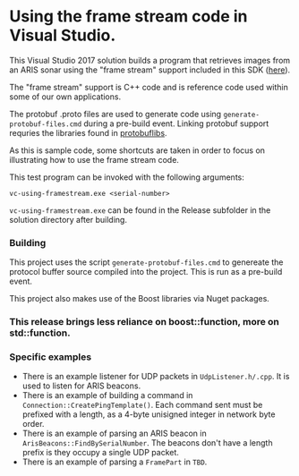 # Using the frame stream code in Visual Studio.

This Visual Studio 2017 solution builds a program that retrieves images from an ARIS
sonar using the "frame stream" support included in this SDK ([here](../../../common/code/FrameStream)).

The "frame stream" support is C++ code and is reference code used within some of our own applications.

The protobuf .proto files are used to generate code using `generate-protobuf-files.cmd` during a pre-build event. Linking protobuf support requries the libraries found in [protobuflibs](../../../externals/google/protobuf-libs).

As this is sample code, some shortcuts are taken in order to focus on illustrating how to use the
frame stream code.

This test program can be invoked with the following arguments:

    vc-using-framestream.exe <serial-number>

`vc-using-framestream.exe` can be found in the Release subfolder in the solution directory after building.

### Building

This project uses the script `generate-protobuf-files.cmd` to genereate the protocol buffer source compiled into the project. This is run as a pre-build event.

This project also makes use of the Boost libraries via Nuget packages.

### This release brings less reliance on boost::function, more on std::function.

### Specific examples

- There is an example listener for UDP packets in `UdpListener.h/.cpp`. It is used to listen for ARIS beacons.
- There is an example of building a command in `Connection::CreatePingTemplate()`. Each command sent must be prefixed with a length, as a 4-byte unisigned integer in network byte order.
- There is an example of parsing an ARIS beacon in `ArisBeacons::FindBySerialNumber`. The beacons don't have a length prefix is they occupy a single UDP packet.
- There is an example of parsing a `FramePart` in `TBD`.

